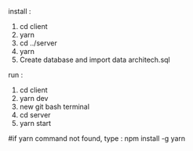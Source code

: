 
install :
1. cd client
2. yarn
3. cd ../server
4. yarn
5. Create database and import data architech.sql 

run :
1. cd client
2. yarn dev
3. new git bash terminal
4. cd server
5. yarn start

#if yarn command not found, type :
npm install -g yarn

